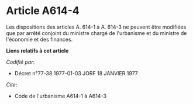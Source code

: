 # Article A614-4

Les dispositions des articles A. 614-1 à A. 614-3 ne peuvent être modifiées que par arrêté conjoint du ministre chargé de
l'urbanisme et du ministre de l'économie et des finances.

**Liens relatifs à cet article**

_Codifié par_:

  - Décret n°77-38 1977-01-03 JORF 18 JANVIER 1977

_Cite_:

  - Code de l'urbanisme A614-1 à A614-3
